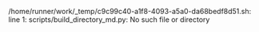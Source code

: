 /home/runner/work/_temp/c9c99c40-a1f8-4093-a5a0-da68bedf8d51.sh: line 1: scripts/build_directory_md.py: No such file or directory

